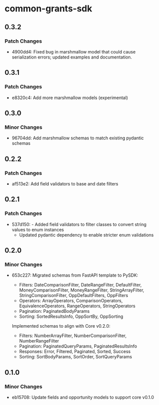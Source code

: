 # common-grants-sdk

## 0.3.2

### Patch Changes

- 4900dd4: Fixed bug in marshmallow model that could cause serialization errors; updated examples and documentation.

## 0.3.1

### Patch Changes

- e8320c4: Add more marshmallow models (experimental)

## 0.3.0

### Minor Changes

- 96704dd: Add marshmallow schemas to match existing pydantic schemas

## 0.2.2

### Patch Changes

- af513e2: Add field validators to base and date filters

## 0.2.1

### Patch Changes

- 537d150: - Added field validators to filter classes to convert string values to enum instances
  - Updated pydantic dependency to enable stricter enum validations

## 0.2.0

### Minor Changes

- 653c227: Migrated schemas from FastAPI template to PySDK:

  - Filters: DateComparisonFilter, DateRangeFilter, DefaultFilter, MoneyComparisonFilter, MoneyRangeFilter, StringArrayFilter, StringComparisonFilter, OppDefaultFilters, OppFilters
  - Operators: ArrayOperators, ComparisonOperators, EquivalenceOperators, RangeOperators, StringOperators
  - Pagination: PaginatedBodyParams
  - Sorting: SortedResultsInfo, OppSortBy, OppSorting

  Implemented schemas to align with Core v0.2.0:

  - Filters: NumberArrayFilter, NumberComparisonFilter, NumberRangeFilter
  - Pagination: PaginatedQueryParams, PaginatedResultsInfo
  - Responses: Error, Filtered, Paginated, Sorted, Success
  - Sorting: SortBodyParams, SortOrder, SortQueryParams

## 0.1.0

### Minor Changes

- eb15708: Update fields and opportunity models to support core v0.1.0

